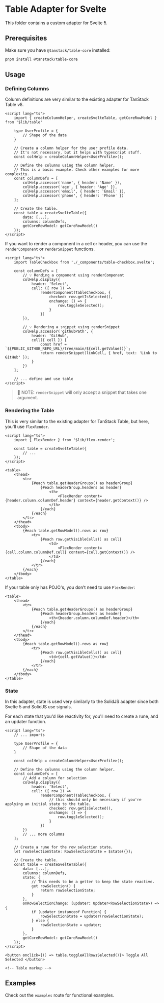 # Table Adapter for Svelte

This folder contains a custom adapter for Svelte 5.

## Prerequisites

Make sure you have `@tanstack/table-core` installed:

```bash
pnpm install @tanstack/table-core
```

## Usage

### Defining Columns

Column definitions are very similar to the existing adapter for TanStack Table
v8.

```svelte
<script lang="ts">
	import { createColumnHelper, createSvelteTable, getCoreRowModel } from '$lib/table'

    type UserProfile = {
        // Shape of the data
    }

	// Create a column helper for the user profile data.
	// It's not necessary, but it helps with typescript stuff.
	const colHelp = createColumnHelper<UserProfile>();

	// Define the columns using the column helper.
	// This is a basic example. Check other examples for more complexity.
	const columnDefs = [
		colHelp.accessor('name', { header: 'Name' }),
		colHelp.accessor('age', { header: 'Age' }),
		colHelp.accessor('email', { header: 'Email' }),
		colHelp.accessor('phone', { header: 'Phone' })
	];

	// Create the table.
	const table = createSvelteTable({
		data: [...],
		columns: columnDefs,
		getCoreRowModel: getCoreRowModel()
	});
</script>
```

If you want to render a component in a cell or header, you can use the `renderComponent` or `renderSnippet` functions.

```svelte
<script lang="ts">
	import TableCheckbox from './_components/table-checkbox.svelte';

	const columnDefs = [
		// 💡 Rending a component using renderComponent
		colHelp.display({
			header: 'Select',
			cell: ({ row }) =>
				renderComponent(TableCheckbox, {
					checked: row.getIsSelected(),
					onchange: () => {
						row.toggleSelected();
					}
				})
		}),

		// 💡 Rendering a snippet using renderSnippet
		colHelp.accessor('githubPath', {
			header: 'GitHub',
			cell({ cell }) {
				const href = `${PUBLIC_GITHUB_REPO_URL}/tree/main/${cell.getValue()}`;
				return renderSnippet(linkCell, { href, text: 'Link to GitHub' });
			}
		})
	];

	// ... define and use table
</script>
```

> 📝 NOTE: `renderSnippet` will only accept a snippet that takes one argument.

### Rendering the Table

This is very similar to the existing adapter for TanStack Table, but here,
you'll use `FlexRender`.

```svelte
<script lang="ts">
	import { FlexRender } from '$lib/flex-render';

	const table = createSvelteTable({
		// ...
	});
</script>

<table>
	<thead>
		<tr>
			{#each table.getHeaderGroups() as headerGroup}
				{#each headerGroup.headers as header}
					<th>
						<FlexRender content={header.column.columnDef.header} context={header.getContext()} />
					</th>
				{/each}
			{/each}
		</tr>
	</thead>
	<tbody>
		{#each table.getRowModel().rows as row}
			<tr>
				{#each row.getVisibleCells() as cell}
					<td>
						<FlexRender content={cell.column.columnDef.cell} context={cell.getContext()} />
					</td>
				{/each}
			</tr>
		{/each}
	</tbody>
</table>
```

If your table only has POJO's, you don't need to use `FlexRender`:

```svelte
<table>
	<thead>
		<tr>
			{#each table.getHeaderGroups() as headerGroup}
				{#each headerGroup.headers as header}
					<th>{header.column.columnDef.header}</th>
				{/each}
			{/each}
		</tr>
	</thead>
	<tbody>
		{#each table.getRowModel().rows as row}
			<tr>
				{#each row.getVisibleCells() as cell}
					<td>{cell.getValue()}</td>
				{/each}
			</tr>
		{/each}
	</tbody>
</table>
```

### State

In this adapter, state is used very similarly to the SolidJS adapter since both Svelte 5 and SolidJS use signals.

For each state that you'd like reactivity for, you'll need to create a rune, and an updater function.

```svelte
<script lang="ts">
    // ... imports

    type UserProfile = {
        // Shape of the data
    }

	const colHelp = createColumnHelper<UserProfile>();

	// Define the columns using the column helper.
	const columnDefs = [
		// Add a column for selection
		colHelp.display({
			header: 'Select',
			cell: ({ row }) =>
				renderComponent(TableCheckbox, {
					// this should only be necessary if you're applying an initial state to the table.
					checked: row.getIsSelected(),
					onchange: () => {
						row.toggleSelected();
					}
				})
		})
		// ... more columns
	];

	// Create a rune for the row selection state.
	let rowSelectionState: RowSelectionState = $state({});

	// Create the table.
	const table = createSvelteTable({
		data: [...],
		columns: columnDefs,
		state: {
            // This needs to be a getter to keep the state reactive.
			get rowSelection() {
				return rowSelectionState;
			}
		},
		onRowSelectionChange: (updater: Updater<RowSelectionState>) => {
			if (updater instanceof Function) {
				rowSelectionState = updater(rowSelectionState);
			} else {
				rowSelectionState = updater;
			}
		},
		getCoreRowModel: getCoreRowModel()
	});
</script>

<button onclick={() => table.toggleAllRowsSelected()}> Toggle All Selected </button>

<!-- Table markup -->
```

## Examples

Check out the `examples` route for functional examples.
